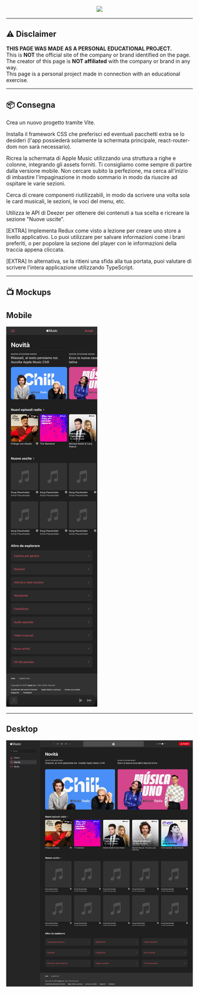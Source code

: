 <p align="center">
  <img src="https://camo.githubusercontent.com/bc746f7e4446ae41f173933d4f43c02f8febab7cdffc05a64d2aae37c63061d5/68747470733a2f2f666f6e74732e677374617469632e636f6d2f732f652f6e6f746f656d6f6a692f6c61746573742f31663661382f3531322e676966" width="100px" />
</p>

---

## ⚠️ Disclaimer

**THIS PAGE WAS MADE AS A PERSONAL EDUCATIONAL PROJECT.**  
This is **NOT** the official site of the company or brand identified on the page.  
The creator of this page is **NOT affiliated** with the company or brand in any way.  
This page is a personal project made in connection with an educational exercise.

---

## 📦 Consegna

Crea un nuovo progetto tramite Vite.

Installa il framework CSS che preferisci ed eventuali pacchetti extra se lo desideri (l'app possiederà solamente la schermata principale, react-router-dom non sarà necessario).

Ricrea la schermata di Apple Music utilizzando una struttura a righe e colonne, integrando gli assets forniti. Ti consigliamo come sempre di partire dalla versione mobile. Non cercare subito la perfezione, ma cerca all'inizio di imbastire l'impaginazione in modo sommario in modo da riuscire ad ospitare le varie sezioni.

Cerca di creare componenti riutilizzabili, in modo da scrivere una volta sola le card musicali, le sezioni, le voci del menu, etc.

Utilizza le API di Deezer per ottenere dei contenuti a tua scelta e ricreare la sezione "Nuove uscite".

[EXTRA] Implementa Redux come visto a lezione per creare uno store a livello applicativo. Lo puoi utilizzare per salvare informazioni come i brani preferiti, o per popolare la sezione del player con le informazioni della traccia appena cliccata.

[EXTRA] In alternativa, se la ritieni una sfida alla tua portata, puoi valutare di scrivere l'intera applicazione utilizzando TypeScript.

---

## 📺 Mockups

## Mobile

![Mockup Mobile](src/assets/mockups/mobile.png)

---

## Desktop

![Mockup Desktop](src/assets/mockups/desktop.png)
